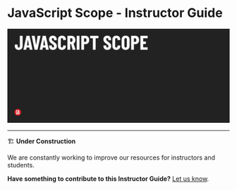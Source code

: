 # JavaScript Scope - Instructor Guide

![Hero image](../assets/hero-secondary.png)


---

🏗️ **Under Construction**

We are constantly working to improve our resources for instructors and students.

**Have something to contribute to this Instructor Guide?** [Let us know](https://ga.co/curriculum-feedback).
